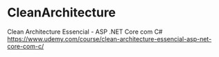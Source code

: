 # CleanArchitecture
Clean Architecture Essencial - ASP .NET Core com C# 
https://www.udemy.com/course/clean-architecture-essencial-asp-net-core-com-c/
